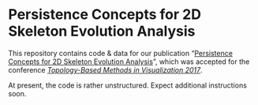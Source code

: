 # Persistence Concepts for 2D Skeleton Evolution Analysis

This repository contains code & data for our publication &ldquo;[Persistence Concepts for 2D
Skeleton Evolution Analysis](http://bastian.rieck.ru/research/TopoInVis2017_Skeletons.pdf)&rdquo;,
which was accepted for the conference [*Topology-Based Methods in Visualization
2017*](http://fj.ics.keio.ac.jp/topoinvis).

At present, the code is rather unstructured. Expect additional instructions soon.
